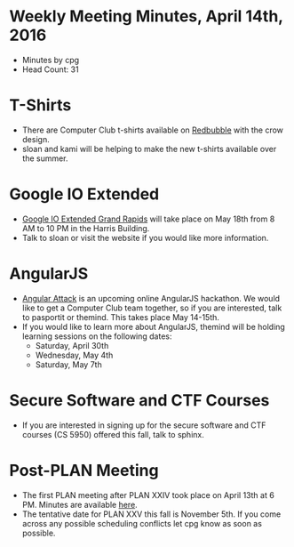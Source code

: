 # Weekly Meeting Minutes, April 14th, 2016

- Minutes by cpg
- Head Count: 31

# T-Shirts

- There are Computer Club t-shirts available on [Redbubble](http://www.redbubble.com/people/chrissphinx/collections/515635-computer-club-crow) with the crow design.
- sloan and kami will be helping to make the new t-shirts available over the summer.

# Google IO Extended

- [Google IO Extended Grand Rapids](http://www.ioextendedgr.com/) will take place on May 18th from 8 AM to 10 PM in the Harris Building.
- Talk to sloan or visit the website if you would like more information.

# AngularJS

- [Angular Attack](http://www.angularattack.com) is an upcoming online AngularJS hackathon. We would like to get a Computer Club team together, so if you are interested, talk to pasportit or themind. This takes place May 14-15th.
- If you would like to learn more about AngularJS, themind will be holding learning sessions on the following dates:
  - Saturday, April 30th
  - Wednesday, May 4th
  - Saturday, May 7th

# Secure Software and CTF Courses

- If you are interested in signing up for the secure software and CTF courses (CS 5950) offered this fall, talk to sphinx.

# Post-PLAN Meeting

- The first PLAN meeting after PLAN XXIV took place on April 13th at 6 PM. Minutes are available [here](https://github.com/ccowmu/minutes/blob/master/plan/20160413.md).
- The tentative date for PLAN XXV this fall is November 5th. If you come across any possible scheduling conflicts let cpg know as soon as possible.
